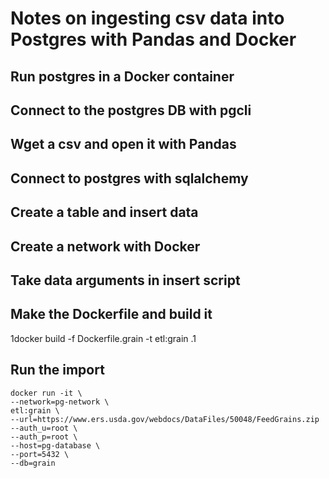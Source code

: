 # Notes on ingesting csv data into Postgres with Pandas and Docker

## Run postgres in a Docker container

## Connect to the postgres DB with pgcli

## Wget a csv and open it with Pandas

## Connect to postgres with sqlalchemy

## Create a table and insert data

## Create a network with Docker

## Take data arguments in insert script

## Make the Dockerfile and build it
1docker build -f Dockerfile.grain -t etl:grain .1

## Run the import
```
docker run -it \
--network=pg-network \
etl:grain \
--url=https://www.ers.usda.gov/webdocs/DataFiles/50048/FeedGrains.zip
--auth_u=root \
--auth_p=root \
--host=pg-database \
--port=5432 \
--db=grain
```